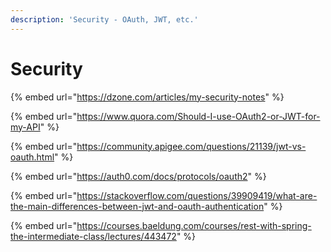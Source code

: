 ```yaml
---
description: 'Security - OAuth, JWT, etc.'
---
```


# Security

{% embed url="https://dzone.com/articles/my-security-notes" %}

{% embed url="https://www.quora.com/Should-I-use-OAuth2-or-JWT-for-my-API" %}

{% embed url="https://community.apigee.com/questions/21139/jwt-vs-oauth.html" %}

{% embed url="https://auth0.com/docs/protocols/oauth2" %}

{% embed url="https://stackoverflow.com/questions/39909419/what-are-the-main-differences-between-jwt-and-oauth-authentication" %}

{% embed url="https://courses.baeldung.com/courses/rest-with-spring-the-intermediate-class/lectures/443472" %}



